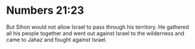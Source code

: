 # Numbers 21:23

But Sihon would not allow Israel to pass through his territory. He gathered all his people together and went out against Israel to the wilderness and came to Jahaz and fought against Israel.
